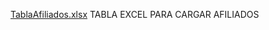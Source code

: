 [TablaAfiliados.xlsx](https://github.com/user-attachments/files/21218021/TablaAfiliados.xlsx)
TABLA EXCEL PARA CARGAR AFILIADOS
